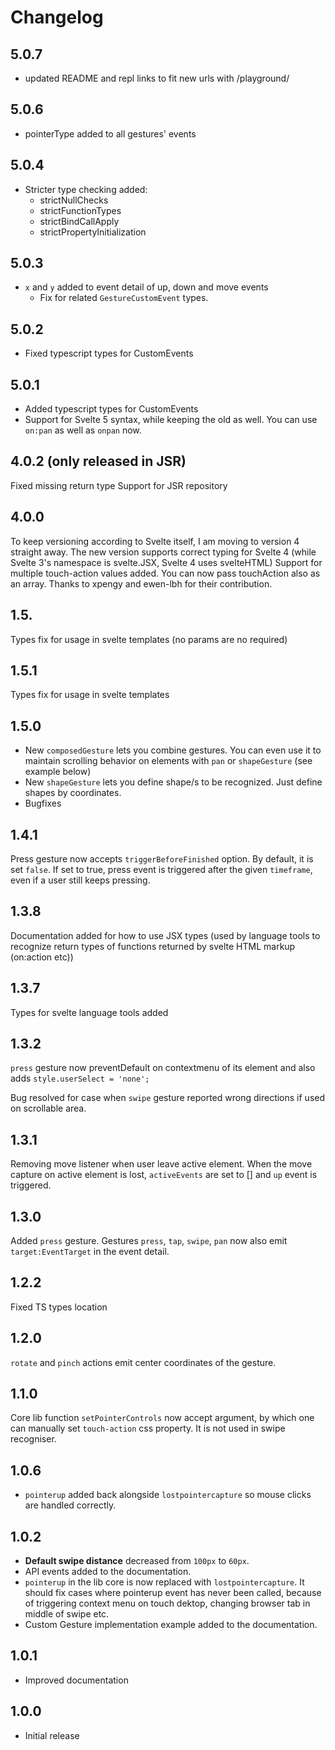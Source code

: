# Changelog

## 5.0.7

- updated README and repl links to fit new urls with /playground/
  
## 5.0.6

- pointerType added to all gestures' events

## 5.0.4

- Stricter type checking added: 
  - strictNullChecks
  - strictFunctionTypes
  - strictBindCallApply
  - strictPropertyInitialization

## 5.0.3

- `x` and `y` added to event detail of up, down and move events
  - Fix for related `GestureCustomEvent` types.

## 5.0.2

- Fixed typescript types for CustomEvents

## 5.0.1

- Added typescript types for CustomEvents
- Support for Svelte 5 syntax, while keeping the old as well. You can use `on:pan` as well as `onpan` now.

## 4.0.2 (only released in JSR)

Fixed missing return type
Support for JSR repository

## 4.0.0

To keep versioning according to Svelte itself, I am moving to version 4 straight away.
The new version supports correct typing for Svelte 4 (while Svelte 3's namespace is svelte.JSX, Svelte 4 uses svelteHTML)
Support for multiple touch-action values added. You can now pass touchAction also as an array.
Thanks to xpengy and ewen-lbh for their contribution.

## 1.5.

Types fix for usage in svelte templates (no params are no required)

## 1.5.1

Types fix for usage in svelte templates

## 1.5.0

- New `composedGesture` lets you combine gestures. You can even use it to maintain scrolling behavior on elements with `pan` or `shapeGesture` (see example below)
- New `shapeGesture` lets you define shape/s to be recognized. Just define shapes by coordinates.
- Bugfixes

## 1.4.1

Press gesture now accepts `triggerBeforeFinished` option. By default, it is set `false`. If set to true, press event is triggered after the given `timeframe`, even if a user still keeps pressing.

## 1.3.8

Documentation added for how to use JSX types (used by language tools to recognize return types of functions returned by svelte HTML markup (on:action etc))

## 1.3.7

Types for svelte language tools added

## 1.3.2

`press` gesture now preventDefault on contextmenu of its element and also adds `style.userSelect = 'none';`

Bug resolved for case when `swipe` gesture reported wrong directions if used on scrollable area.

## 1.3.1

Removing move listener when user leave active element.
When the move capture on active element is lost, `activeEvents` are set to [] and `up` event is triggered.

## 1.3.0

Added `press` gesture.
Gestures `press`, `tap`, `swipe`, `pan` now also emit `target:EventTarget` in the event detail.

## 1.2.2

Fixed TS types location

## 1.2.0

`rotate` and `pinch` actions emit center coordinates of the gesture.

## 1.1.0

Core lib function `setPointerControls` now accept argument, by which one can manually set `touch-action` css property. It is not used in swipe recogniser.

## 1.0.6

- `pointerup` added back alongside `lostpointercapture` so mouse clicks are handled correctly.

## 1.0.2

- **Default swipe distance** decreased from `100px` to `60px`.
- API events added to the documentation.
- `pointerup` in the lib core is now replaced with `lostpointercapture`. It should fix cases where pointerup event has never been called, because of triggering context menu on touch dektop, changing browser tab in middle of swipe etc.
- Custom Gesture implementation example added to the documentation.

## 1.0.1

- Improved documentation

## 1.0.0

- Initial release
